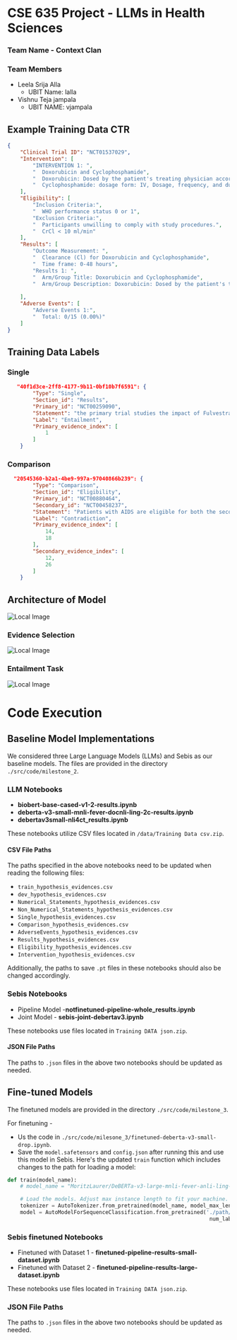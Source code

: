 # CSE 635 Project - LLMs in Health Sciences
### Team Name - Context Clan
### Team Members 
- Leela Srija Alla
    - UBIT Name: lalla
- Vishnu Teja jampala
    - UBIT NAME: vjampala  

## Example Training Data CTR
```json
{
    "Clinical Trial ID": "NCT01537029",
    "Intervention": [
        "INTERVENTION 1: ",
        "  Doxorubicin and Cyclophosphamide",
        "  Doxorubicin: Dosed by the patient's treating physician according to local standard of care.",
        "  Cyclophosphamide: dosage form: IV, Dosage, frequency, and duration: According to local standard of care"
    ],
    "Eligibility": [
        "Inclusion Criteria:",
        "  WHO performance status 0 or 1",
        "Exclusion Criteria:",
        "  Participants unwilling to comply with study procedures.",
        "  CrCl < 10 ml/min"
    ],
    "Results": [
        "Outcome Measurement: ",
        "  Clearance (Cl) for Doxorubicin and Cyclophosphamide",
        "  Time frame: 0-48 hours",
        "Results 1: ",
        "  Arm/Group Title: Doxorubicin and Cyclophosphamide",
        "  Arm/Group Description: Doxorubicin: Dosed by the patient's treating physician according to local standard of care."
        
    ],
    "Adverse Events": [
        "Adverse Events 1:",
        "  Total: 0/15 (0.00%)"
    ]
}
```

## Training Data Labels
### Single
```json
   "40f1d3ce-2ff8-4177-9b11-0bf10b7f6591": {
        "Type": "Single",
        "Section_id": "Results",
        "Primary_id": "NCT00259090",
        "Statement": "the primary trial studies the impact of Fulvestrant, Anastrozole on Oestrogen Receptor H-score.",
        "Label": "Entailment",
        "Primary_evidence_index": [
            1
        ]
    }
```

### Comparison
```json
  "20545360-b2a1-4be9-997a-97040866b239": {
        "Type": "Comparison",
        "Section_id": "Eligibility",
        "Primary_id": "NCT00880464",
        "Secondary_id": "NCT00458237",
        "Statement": "Patients with AIDS are eligible for both the secondary trial and the primary trial.",
        "Label": "Contradiction",
        "Primary_evidence_index": [
            14,
            18
        ],
        "Secondary_evidence_index": [
            12,
            26
        ]
    }
```
## Architecture of Model
![Local Image](./images/Modelarchitecture.png "Architecture")

### Evidence Selection
![Local Image](./images/Evidenceselection.png "Evidence Selection Model")

### Entailment Task
![Local Image](./images/Entailment.png "Entailment Task")

# Code Execution
## Baseline Model Implementations

We considered three Large Language Models (LLMs) and Sebis as our baseline models. The files are provided in the directory `./src/code/milestone_2`.

### LLM Notebooks

- **biobert-base-cased-v1-2-results.ipynb**
- **deberta-v3-small-mnli-fever-docnli-ling-2c-results.ipynb**
- **debertav3small-nli4ct_results.ipynb** 

These notebooks utilize CSV files located in `/data/Training Data csv.zip`.

#### CSV File Paths

The paths specified in the above notebooks need to be updated when reading the following files:
- `train_hypothesis_evidences.csv`
- `dev_hypothesis_evidences.csv`
- `Numerical_Statements_hypothesis_evidences.csv`
- `Non_Numerical_Statements_hypothesis_evidences.csv`
- `Single_hypothesis_evidences.csv`
- `Comparison_hypothesis_evidences.csv`
- `AdverseEvents_hypothesis_evidences.csv`
- `Results_hypothesis_evidences.csv`
- `Eligibility_hypothesis_evidences.csv`
- `Intervention_hypothesis_evidences.csv`

Additionally, the paths to save `.pt` files in these notebooks should also be changed accordingly.

### Sebis Notebooks

- Pipeline Model -**notfinetuned-pipeline-whole_results.ipynb**
- Joint Model - **sebis-joint-debertav3.ipynb**

These notebooks use files located in `Training DATA json.zip`.

#### JSON File Paths

The paths to `.json` files in the above two notebooks should be updated as needed.

## Fine-tuned Models
 
The finetuned models are provided in the directory `./src/code/milestone_3`.

For finetuning - 
- Us the code in `./src/code/milesone_3/finetuned-deberta-v3-small-drop.ipynb`.
- Save the `model.safetensors` and `config.json` after running this and use this model in Sebis. 
Here's the updated `train` function which includes changes to the path for loading a model:

```python
def train(model_name):
    # model_name = "MoritzLaurer/DeBERTa-v3-large-mnli-fever-anli-ling-wanli"

    # Load the models. Adjust max instance length to fit your machine.
    tokenizer = AutoTokenizer.from_pretrained(model_name, model_max_length=1024, use_safetensors=True)
    model = AutoModelForSequenceClassification.from_pretrained('./path/to/directory/containing model.safetensors and config.json',
                                                                num_labels=2, ignore_mismatched_sizes=True)
```

 ### Sebis finetuned Notebooks

- Finetuned with Dataset 1 - **finetuned-pipeline-results-small-dataset.ipynb**
- Finetuned with Dataset 2 - **finetuned-pipeline-results-large-dataset.ipynb**

These notebooks use files located in `Training DATA json.zip`.

### JSON File Paths

The paths to `.json` files in the above two notebooks should be updated as needed.
